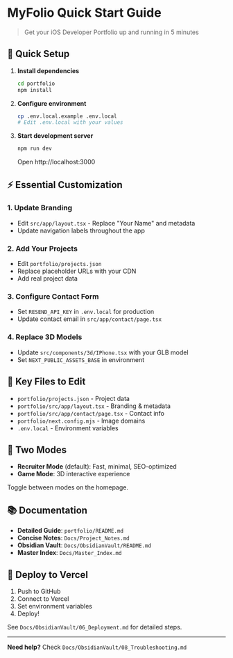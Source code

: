 # MyFolio Quick Start Guide

> Get your iOS Developer Portfolio up and running in 5 minutes

## 🚀 Quick Setup

1. **Install dependencies**
   ```bash
   cd portfolio
   npm install
   ```

2. **Configure environment**
   ```bash
   cp .env.local.example .env.local
   # Edit .env.local with your values
   ```

3. **Start development server**
   ```bash
   npm run dev
   ```
   Open http://localhost:3000

## ⚡ Essential Customization

### 1. Update Branding
- Edit `src/app/layout.tsx` - Replace "Your Name" and metadata
- Update navigation labels throughout the app

### 2. Add Your Projects
- Edit `portfolio/projects.json`
- Replace placeholder URLs with your CDN
- Add real project data

### 3. Configure Contact Form
- Set `RESEND_API_KEY` in `.env.local` for production
- Update contact email in `src/app/contact/page.tsx`

### 4. Replace 3D Models
- Update `src/components/3d/IPhone.tsx` with your GLB model
- Set `NEXT_PUBLIC_ASSETS_BASE` in environment

## 📁 Key Files to Edit

- `portfolio/projects.json` - Project data
- `portfolio/src/app/layout.tsx` - Branding & metadata
- `portfolio/src/app/contact/page.tsx` - Contact info
- `portfolio/next.config.mjs` - Image domains
- `.env.local` - Environment variables

## 🎯 Two Modes

- **Recruiter Mode** (default): Fast, minimal, SEO-optimized
- **Game Mode**: 3D interactive experience

Toggle between modes on the homepage.

## 📚 Documentation

- **Detailed Guide**: `portfolio/README.md`
- **Concise Notes**: `Docs/Project_Notes.md`
- **Obsidian Vault**: `Docs/ObsidianVault/README.md`
- **Master Index**: `Docs/Master_Index.md`

## 🚀 Deploy to Vercel

1. Push to GitHub
2. Connect to Vercel
3. Set environment variables
4. Deploy!

See `Docs/ObsidianVault/06_Deployment.md` for detailed steps.

---

**Need help?** Check `Docs/ObsidianVault/08_Troubleshooting.md`
